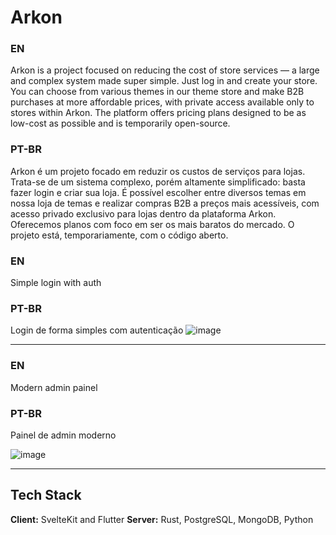 
# Arkon

### EN
Arkon is a project focused on reducing the cost of store services — a large and complex system made super simple.
Just log in and create your store. You can choose from various themes in our theme store and make B2B purchases at
more affordable prices, with private access available only to stores within Arkon. The platform offers pricing
plans designed to be as low-cost as possible and is temporarily open-source.

### PT-BR
Arkon é um projeto focado em reduzir os custos de serviços para lojas. Trata-se de um sistema complexo, porém
altamente simplificado: basta fazer login e criar sua loja. É possível escolher entre diversos temas em nossa
loja de temas e realizar compras B2B a preços mais acessíveis, com acesso privado exclusivo para lojas dentro
da plataforma Arkon. Oferecemos planos com foco em ser os mais baratos do mercado. O projeto está, temporariamente,
com o código aberto.

### EN
Simple login with auth

### PT-BR
Login de forma simples com autenticação
![image](https://github.com/user-attachments/assets/e6e845bf-8e00-4a4c-a952-e35160ff94ea)

---

### EN
Modern admin painel

### PT-BR
Painel de admin moderno

![image](https://github.com/user-attachments/assets/5a664a7a-ff4c-432b-bae0-508922bbc3de)

---

## Tech Stack
**Client:** SvelteKit and Flutter
**Server:** Rust, PostgreSQL, MongoDB, Python

